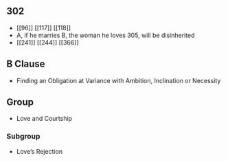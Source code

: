 ## 302
- [[96]] [[117]] [[118]] 
- A, if he marries B, the woman he loves 305, will be disinherited
- [[241]] [[244]] [[366]] 

## B Clause
- Finding an Obligation at Variance with Ambition, Inclination or Necessity

## Group
- Love and Courtship

### Subgroup
- Love’s Rejection

